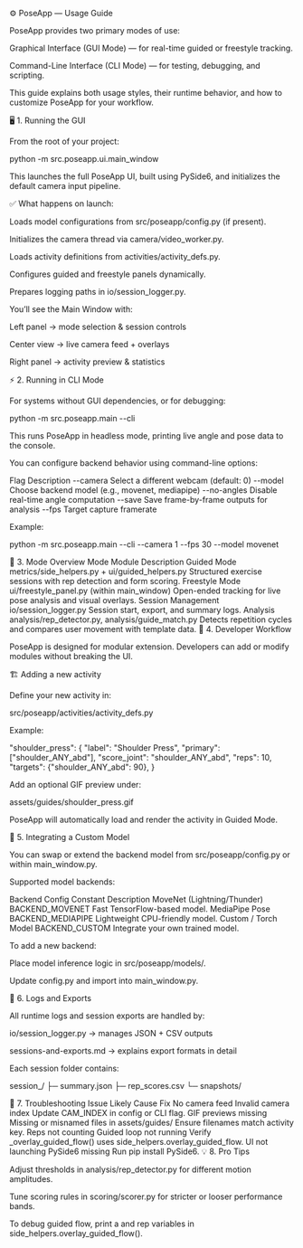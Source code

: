 ⚙️ PoseApp — Usage Guide

PoseApp provides two primary modes of use:

Graphical Interface (GUI Mode) — for real-time guided or freestyle tracking.

Command-Line Interface (CLI Mode) — for testing, debugging, and scripting.

This guide explains both usage styles, their runtime behavior, and how to customize PoseApp for your workflow.

🖥️ 1. Running the GUI

From the root of your project:

python -m src.poseapp.ui.main_window


This launches the full PoseApp UI, built using PySide6, and initializes the default camera input pipeline.

✅ What happens on launch:

Loads model configurations from src/poseapp/config.py (if present).

Initializes the camera thread via camera/video_worker.py.

Loads activity definitions from activities/activity_defs.py.

Configures guided and freestyle panels dynamically.

Prepares logging paths in io/session_logger.py.

You’ll see the Main Window with:

Left panel → mode selection & session controls

Center view → live camera feed + overlays

Right panel → activity preview & statistics

⚡ 2. Running in CLI Mode

For systems without GUI dependencies, or for debugging:

python -m src.poseapp.main --cli


This runs PoseApp in headless mode, printing live angle and pose data to the console.

You can configure backend behavior using command-line options:

Flag	Description
--camera <index>	Select a different webcam (default: 0)
--model <name>	Choose backend model (e.g., movenet, mediapipe)
--no-angles	Disable real-time angle computation
--save <path>	Save frame-by-frame outputs for analysis
--fps <n>	Target capture framerate

Example:

python -m src.poseapp.main --cli --camera 1 --fps 30 --model movenet

🧩 3. Mode Overview
Mode	Module	Description
Guided Mode	metrics/side_helpers.py + ui/guided_helpers.py	Structured exercise sessions with rep detection and form scoring.
Freestyle Mode	ui/freestyle_panel.py (within main_window)	Open-ended tracking for live pose analysis and visual overlays.
Session Management	io/session_logger.py	Session start, export, and summary logs.
Analysis	analysis/rep_detector.py, analysis/guide_match.py	Detects repetition cycles and compares user movement with template data.
🧠 4. Developer Workflow

PoseApp is designed for modular extension.
Developers can add or modify modules without breaking the UI.

🏗️ Adding a new activity

Define your new activity in:

src/poseapp/activities/activity_defs.py


Example:

"shoulder_press": {
    "label": "Shoulder Press",
    "primary": ["shoulder_ANY_abd"],
    "score_joint": "shoulder_ANY_abd",
    "reps": 10,
    "targets": {"shoulder_ANY_abd": 90},
}


Add an optional GIF preview under:

assets/guides/shoulder_press.gif


PoseApp will automatically load and render the activity in Guided Mode.

🧩 5. Integrating a Custom Model

You can swap or extend the backend model from src/poseapp/config.py or within main_window.py.

Supported model backends:

Backend	Config Constant	Description
MoveNet (Lightning/Thunder)	BACKEND_MOVENET	Fast TensorFlow-based model.
MediaPipe Pose	BACKEND_MEDIAPIPE	Lightweight CPU-friendly model.
Custom / Torch Model	BACKEND_CUSTOM	Integrate your own trained model.

To add a new backend:

Place model inference logic in src/poseapp/models/.

Update config.py and import into main_window.py.

🧾 6. Logs and Exports

All runtime logs and session exports are handled by:

io/session_logger.py → manages JSON + CSV outputs

sessions-and-exports.md → explains export formats in detail

Each session folder contains:

session_<timestamp>/
├─ summary.json
├─ rep_scores.csv
└─ snapshots/

🧰 7. Troubleshooting
Issue	Likely Cause	Fix
No camera feed	Invalid camera index	Update CAM_INDEX in config or CLI flag.
GIF previews missing	Missing or misnamed files in assets/guides/	Ensure filenames match activity key.
Reps not counting	Guided loop not running	Verify _overlay_guided_flow() uses side_helpers.overlay_guided_flow.
UI not launching	PySide6 missing	Run pip install PySide6.
💡 8. Pro Tips

Adjust thresholds in analysis/rep_detector.py for different motion amplitudes.

Tune scoring rules in scoring/scorer.py for stricter or looser performance bands.

To debug guided flow, print a and rep variables in side_helpers.overlay_guided_flow().
